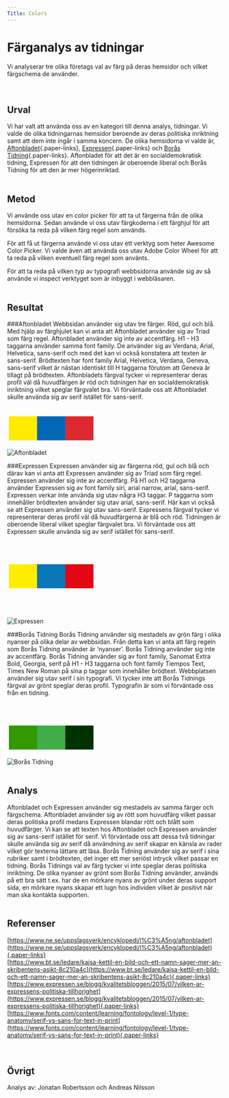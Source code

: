 ```yaml
---
Title: Colors
---
```

Färganalys av tidningar
=======================

Vi analyserar tre olika företags val av färg på deras hemsidor och vilket färgschema de använder.  
</br>
</br>

Urval
-----------------------

Vi har valt att använda oss av en kategori till denna analys, tidningar. Vi valde de olika tidningarnas hemsidor beroende av deras politiska inriktning samt att dem inte ingår i samma koncern. De olika hemsidorna vi valde är, [Aftonbladet](https://www.aftonbladet.se/){.paper-links}, [Expressen](https://www.expressen.se/){.paper-links} och [Borås Tidning](https://www.bt.se/){.paper-links}. Aftonbladet för att det är en socialdemokratisk tidning, Expressen för att den tidningen är oberoende liberal och Borås Tidning för att den är mer högerinriktad.
</br>
</br>

Metod
-----------------------

Vi använde oss utav en color picker för att ta ut färgerna från de olika hemsidorna. Sedan använde vi oss utav färgkoderna i ett färghjul för att försöka ta reda på vilken färg regel som används. 

För att få ut färgerna använde vi oss utav ett verktyg som heter Awesome Color Picker.
Vi valde även att använda oss utav Adobe Color Wheel för att ta reda på vilken eventuell färg regel som använts.

För att ta reda på vilken typ av typografi webbsidorna använde sig av så använde vi inspect verktyget som är inbyggt i webbläsaren.
</br>
</br>

Resultat
-----------------------

###Aftonbladet
Webbsidan använder sig utav tre färger. Röd, gul och blå. Med hjälp av färghjulet kan vi anta att Aftonbladet använder sig av Triad som färg regel. Aftonbladet använder sig inte av accentfärg. H1 - H3 taggarna använder samma font family. De använder sig av Verdana, Arial, Helvetica, sans-serif och med det kan vi också konstatera att texten är sans-serif.
Brödtexten har font family Arial, Helvetica, Verdana, Geneva, sans-serif vilket är nästan identiskt till H taggarna förutom att Geneva är tillagt på brödtexten.
Aftonbladets färgval tycker vi representerar deras profil väl då huvudfärgen är röd och tidningen har en socialdemokratisk inriktning vilket speglar färgvalet bra. Vi förväntade oss att Aftonbladet skulle använda sig av serif istället för sans-serif.
</br>
</br>
<table style="border-spacing: 4px; border-collapse: separate">
<tr style="display: flex; flex-direction: row;">
<td style="height: 50px; width: 50px; background-color: #FFEB00">
<td style="height: 50px; width: 50px; background-color: #0067B5">
<td style="height: 50px; width: 50px; background-color: #DD2A30">
</tr>
</table>


![Aftonbladet](../assets/img/aftonbladet.png)

###Expressen
Expressen använder sig av färgerna röd, gul och blå och därav kan vi anta att Expressen använder sig av Triad som färg regel. Expressen använder sig inte av accentfärg. På H1 och H2 taggarna använder Expressen sig av font family siri, arial narrow, arial, sans-serif.
Expressen verkar inte använda sig utav några H3 taggar.
P taggarna som innehåller brödtexten använder sig utav arial, sans-serif.
Här kan vi också se att Expressen använder sig utav sans-serif.
Expressens färgval tycker vi representerar deras profil väl då huvudfärgerna är blå och röd. Tidningen är oberoende liberal vilket speglar färgvalet bra. Vi förväntade oss att Expressen skulle använda sig av serif istället för sans-serif.

</br>
</br>

<table style="border-spacing: 4px; border-collapse: separate">
<tr style="display: flex; flex-direction: row;">
<td style="height: 50px; width: 50px; background-color: #FFED00">
<td style="height: 50px; width: 50px; background-color: #0976B5">
<td style="height: 50px; width: 50px; background-color: #E30613">
</tr>
</table>

</br>
</br>

![Expressen](../assets/img/expressen.png)

###Borås Tidning
Borås Tidning använder sig mestadels av grön färg i olika nyanser på olika delar av webbsidan. Från detta kan vi anta att färg regeln som Borås Tidning använder är ‘nyanser’. Borås Tidning använder sig inte av accentfärg. Borås Tidning använder sig av font family, Sanomat Extra Bold, Georgia, serif på H1 - H3 taggarna och font family Tiempos Text, Times New Roman på sina p taggar som innehåller brödtext. Webbplatsen använder sig utav serif i sin typografi. Vi tycker inte att Borås Tidnings färgval av grönt speglar deras profil. Typografin är som vi förväntade oss från en tidning.

</br>
</br>

<table style="border-spacing: 4px; border-collapse: separate">
<tr style="display: flex; flex-direction: row;">
<td style="height: 50px; width: 50px; background-color: #339900">
<td style="height: 50px; width: 50px; background-color: #41ad49">
<td style="height: 50px; width: 50px; background-color: #003200">
</tr>
</table>

![Borås Tidning](../assets/img/BT.png)
</br>
</br>

Analys
-----------------------

Aftonbladet och Expressen använder sig mestadels av samma färger och färgschema. Aftonbladet använder sig av rött som huvudfärg vilket passar deras politiska profil medans Expressen blandar rött och blått som huvudfärger. Vi kan se att texten hos Aftonbladet och Expressen använder sig av sans-serif istället för serif. Vi förväntade oss att dessa två tidningar skulle använda sig av serif då användning av serif skapar en känsla av rader vilket gör texterna lättare att läsa. Borås Tidning använder sig av serif i sina rubriker samt i brödtexten, det inger ett mer seriöst intryck vilket passar en tidning. Borås Tidnings val av färg tycker vi inte speglar deras politiska inriktning. De olika nyanser av grönt som Borås Tidning använder, används på ett bra sätt t.ex. har de en mörkare nyans av grönt under deras support sida, en mörkare nyans skapar ett lugn hos individen vilket är positivt när man ska kontakta supporten.
</br>
</br>

Referenser
-----------------------

[https://www.ne.se/uppslagsverk/encyklopedi/l%C3%A5ng/aftonbladet](https://www.ne.se/uppslagsverk/encyklopedi/l%C3%A5ng/aftonbladet){.paper-links}  
[https://www.bt.se/ledare/kajsa-kettil-en-bild-och-ett-namn-sager-mer-an-skribentens-asikt-8c210a4c](https://www.bt.se/ledare/kajsa-kettil-en-bild-och-ett-namn-sager-mer-an-skribentens-asikt-8c210a4c){.paper-links}  
[https://www.expressen.se/blogg/kvalitetsbloggen/2015/07/vilken-ar-expressens-politiska-tillhorighet](https://www.expressen.se/blogg/kvalitetsbloggen/2015/07/vilken-ar-expressens-politiska-tillhorighet){.paper-links}  
[https://www.fonts.com/content/learning/fontology/level-1/type-anatomy/serif-vs-sans-for-text-in-print](https://www.fonts.com/content/learning/fontology/level-1/type-anatomy/serif-vs-sans-for-text-in-print){.paper-links}  
</br>
</br>

Övrigt
-----------------------

Analys av: Jonatan Robertsson och Andreas Nilsson